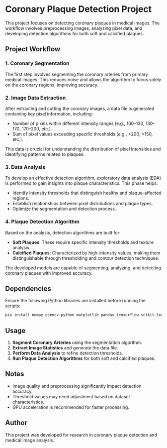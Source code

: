 # Coronary Plaque Detection Project

This project focuses on detecting coronary plaques in medical images. The workflow involves preprocessing images, analyzing pixel data, and developing detection algorithms for both soft and calcified plaques.

## Project Workflow

### 1. Coronary Segmentation
The first step involves segmenting the coronary arteries from primary medical images. This reduces noise and allows the algorithm to focus solely on the coronary regions, improving accuracy.

### 2. Image Data Extraction
After extracting and cutting the coronary images, a data file is generated containing key pixel information, including:
- Number of pixels within different intensity ranges (e.g., 100–130, 130–170, 170–200, etc.).
- Sum of pixel values exceeding specific thresholds (e.g., >200, >150, etc.).

This data is crucial for understanding the distribution of pixel intensities and identifying patterns related to plaques.

### 3. Data Analysis
To develop an effective detection algorithm, exploratory data analysis (EDA) is performed to gain insights into plaque characteristics. This phase helps:
- Identify intensity thresholds that distinguish healthy and plaque-affected regions.
- Establish relationships between pixel distributions and plaque types.
- Optimize the segmentation and detection process.

### 4. Plaque Detection Algorithm
Based on the analysis, detection algorithms are built for:
- **Soft Plaques**: These require specific intensity thresholds and texture analysis.
- **Calcified Plaques**: Characterized by high-intensity values, making them distinguishable through thresholding and contour detection techniques.

The developed models are capable of segmenting, analyzing, and detecting coronary plaques with improved accuracy.

## Dependencies
Ensure the following Python libraries are installed before running the scripts:

```bash
pip install numpy opencv-python matplotlib pandas tensorflow scikit-learn glob2
```

## Usage
1. **Segment Coronary Arteries** using the segmentation algorithm.
2. **Extract Image Statistics** and generate the data file.
3. **Perform Data Analysis** to refine detection thresholds.
4. **Run Plaque Detection Algorithms** for both soft and calcified plaques.

## Notes
- Image quality and preprocessing significantly impact detection accuracy.
- Threshold values may need adjustment based on dataset characteristics.
- GPU acceleration is recommended for faster processing.

## Author
This project was developed for research in coronary plaque detection and medical image analysis.
